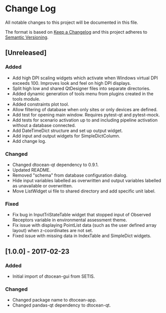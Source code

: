 # Change Log

All notable changes to this project will be documented in this file.

The format is based on [Keep a Changelog](http://keepachangelog.com/)
and this project adheres to [Semantic Versioning](http://semver.org/).

## [Unreleased]

### Added

- Add high DPI scaling widgets which activate when Windows virtual DPI exceeds
  100. Improves look and feel on high DPI displays.
- Split high low and shared QtDesigner files into separate directories.
- Added dynamic generation of tools menu from plugins created in the tools
  module.
- Added constraints plot tool.
- Allow filtering of database when only sites or only devices are defined.
- Add test for opening main window. Requires pytest-qt and pytest-mock.
- Add tests for scenario activation up to and including pipeline activation
  without a database connected.
- Add DateTimeDict structure and set up output widget.
- Add input and output widgets for SimpleDictColumn.
- Add change log.

### Changed

- Changed dtocean-qt dependency to 0.9.1.
- Updated README.
- Removed "schema" from database configuration dialog.
- Hide input variables labelled as overwritten and output variables labelled
  as unavailable or overwritten.
- Move ListWidget ui file to shared directory and add specific unit label.

### Fixed

- Fix bug in InputTriStateTable widget that stopped input of Observed Receptors
  variable in environmental assessment theme.
- Fix issue with displaying PointList data (such as the user defined array
  layout) when z-coordinates are not set.
- Fixed issue with missing data in IndexTable and SimpleDict widgets.

## [1.0.0] - 2017-02-23

### Added

- Initial import of dtocean-gui from SETIS.

### Changed

- Changed package name to dtocean-app.
- Changed pandas-qt dependency to dtocean-qt.

